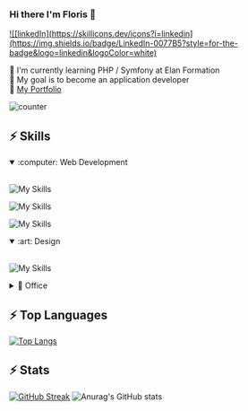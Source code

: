 ### Hi there I'm Floris 👋

<a href="https://www.linkedin.com/in/floris-louerat/" target="blank">![[linkedIn](https://skillicons.dev/icons?i=linkedin](https://img.shields.io/badge/LinkedIn-0077B5?style=for-the-badge&logo=linkedin&logoColor=white)</a> 

:triangular_flag_on_post: I'm currently learning PHP / Symfony at Elan Formation <br>
🔭 My goal is to become an application developer <br>
:newspaper: <a href="https://flozerty.github.io/portfolio/" target="blank">My Portfolio</a>

![counter](https://komarev.com/ghpvc/?username=flozerty&color=red)

<!-- ## ⚡ Contribution Graph

[![Ashutosh's github activity graph](https://github-readme-activity-graph.cyclic.app/graph?username=mikeheul&theme=react)](https://github.com/ashutosh00710/github-readme-activity-graph) -->

## ⚡ Skills

<details open>
<summary>:computer: Web Development</summary>
<br>

![My Skills](https://skillicons.dev/icons?i=vscode,git,github)

![My Skills](https://skillicons.dev/icons?i=html,css,js,sass,react,angular,ts,bootstrap,figma&perline=5)

![My Skills](https://skillicons.dev/icons?i=php,symfony,wordpress,mysql,docker)
</details>

<details open>
<summary>:art: Design</summary>
<br>
  
![My Skills](https://skillicons.dev/icons?i=figma&perline=6)
</details>

<details>
<summary>📎 Office</summary>
<br>

![Microsoft Excel](https://img.shields.io/static/v1?style=for-the-badge&message=Microsoft+Excel&color=217346&logo=Microsoft+Excel&logoColor=FFFFFF&label=)
![Microsoft Word](https://img.shields.io/static/v1?style=for-the-badge&message=Microsoft+Word&color=2B579A&logo=Microsoft+Word&logoColor=FFFFFF&label=)
![Microsoft Teams](https://img.shields.io/static/v1?style=for-the-badge&message=Microsoft+Teams&color=6264A7&logo=Microsoft+Teams&logoColor=FFFFFF&label=)
![Microsoft PowerPoint](https://img.shields.io/static/v1?style=for-the-badge&message=Microsoft+PowerPoint&color=B7472A&logo=Microsoft+PowerPoint&logoColor=FFFFFF&label=)
![Microsoft OneDrive](https://img.shields.io/static/v1?style=for-the-badge&message=Microsoft+OneDrive&color=0078D4&logo=Microsoft+OneDrive&logoColor=FFFFFF&label=)
</details>

## ⚡ Top Languages
[![Top Langs](https://github-readme-stats.vercel.app/api/top-langs/?username=flozerty&layout=compact&theme=onedark&hide_border=true)](https://github.com/anuraghazra/github-readme-stats)

## ⚡ Stats
[![GitHub Streak](http://github-readme-streak-stats.herokuapp.com?user=flozerty&theme=monokai-metallian&hide_border=true)](https://git.io/streak-stats)
![Anurag's GitHub stats](https://github-readme-stats.vercel.app/api?username=flozerty&show_icons=true&theme=onedark&hide_border=true)

<!--
**Flozerty/Flozerty** is a ✨ _special_ ✨ repository because its `README.md` (this file) appears on your GitHub profile.

Here are some ideas to get you started:

- 🔭 I’m currently working on ...
- 🌱 I’m currently learning ...
- 👯 I’m looking to collaborate on ...
- 🤔 I’m looking for help with ...
- 💬 Ask me about ...
- 📫 How to reach me: ...
- 😄 Pronouns: ...
- ⚡ Fun fact: ...
-->

